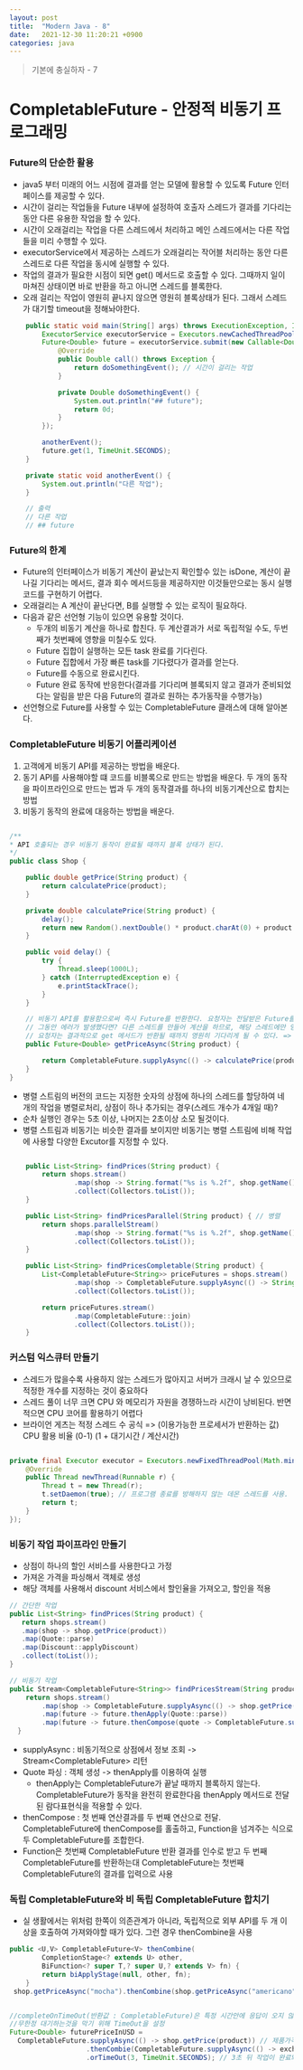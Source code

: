 ```yaml
---
layout: post
title:  "Modern Java - 8"
date:   2021-12-30 11:20:21 +0900
categories: java
---
```


> 기본에 충실하자 - 7

# CompletableFuture - 안정적 비동기 프로그래밍

### Future의 단순한 활용
- java5 부터 미래의 어느 시점에 결과를 얻는 모델에 활용할 수 있도록 Future 인터페이스를 제공할 수 있다.
- 시간이 걸리는 작업들을 Future 내부에 설정하여 호출자 스레드가 결과를 기다리는 동안 다른 유용한 작업을 할 수 있다.
- 시간이 오래걸리는 작업을 다른 스레드에서 처리하고 메인 스레드에서는 다른 작업들을 미리 수행할 수 있다.
- executorService에서 제공하는 스레드가 오래걸리는 작어블 처리하는 동안 다른 스레드로 다른 작업을 동시에 실행할 수 있다.
- 작업의 결과가 필요한 시점이 되면 get() 메서드로 호출할 수 있다. 그때까지 일이 마쳐진 상태이면 바로 반환을 하고 아니면 스레드를 블록한다.
- 오래 걸리는 작업이 영원히 끝나지 않으면 영원히 블록상태가 된다. 그래서 스레드가 대기할 timeout을 정해놔야한다.

```java
    public static void main(String[] args) throws ExecutionException, InterruptedException, TimeoutException {
        ExecutorService executorService = Executors.newCachedThreadPool();
        Future<Double> future = executorService.submit(new Callable<Double>() {
            @Override
            public Double call() throws Exception {
                return doSomethingEvent(); // 시간이 걸리는 작업
            }

            private Double doSomethingEvent() {
                System.out.println("## future");
                return 0d;
            }
        });

        anotherEvent();
        future.get(1, TimeUnit.SECONDS);
    }

    private static void anotherEvent() {
        System.out.println("다른 작업");
    }

    // 출력
    // 다른 작업
    // ## future
```

### Future의 한계
- Future의 인터페이스가 비동기 계산이 끝났는지 확인할수 있는 isDone, 계산이 끝나길 기다리는 메서드, 결과 회수 메서드등을 제공하지만 이것들만으로는 동시 실행 코드를 구현하기 어렵다.
- 오래걸리는 A 계산이 끝난다면, B를 실행할 수 있는 로직이 필요하다.
- 다음과 같은 선언형 기능이 있으면 유용할 것이다.
    - 두개의 비동기 계산을 하나로 합친다. 두 계산결과가 서로 독립적일 수도, 두번째가 첫번째에 영향을 미칠수도 있다.
    - Future 집합이 실행하는 모든 task 완료를 기다린다.
    - Future 집합에서 가장 빠른 task를 기다렸다가 결과를 얻는다.
    - Future를 수동으로 완료시킨다.
    - Future 완료 동작에 반응한다(결과를 기다리며 블록되지 않고 결과가 준비되었다는 알림을 받은 다음 Future의 결과로 원하는 추가동작을 수행가능)
- 선언형으로 Future를 사용할 수 있는 CompletableFuture 클래스에 대해 알아본다.

### CompletableFuture 비동기 어플리케이션
1. 고객에게 비동기 API를 제공하는 방법을 배운다.
2. 동기 API를 사용해야할 떄 코드를 비블록으로 만드는 방법을 배운다. 두 개의 동작을 파이프라인으로 만드는 법과 두 개의 동작결과를 하나의 비동기계산으로 합치는 방법
3. 비동기 동작의 완료에 대응하는 방법을 배운다.

```java

/**
* API 호출되는 경우 비동기 동작이 완료될 때까지 블록 상태가 된다.
*/ 
public class Shop {

    public double getPrice(String product) {
        return calculatePrice(product);
    }

    private double calculatePrice(String product) {
        delay();
        return new Random().nextDouble() * product.charAt(0) + product.charAt(1);
    }

    public void delay() {
        try {
            Thread.sleep(1000L);
        } catch (InterruptedException e) {
            e.printStackTrace();
        }
    }

    // 비동기 API를 활용함으로써 즉시 Future를 반환한다. 요청자는 전달받은 Future를 이용하여 적절한 시점에 결과를 얻을 수 있고, 그 동안 다른 작업이 가능하다.
    // 그동안 에러가 발생했다면? 다른 스레드를 만들어 계산을 하므로, 해당 스레드에만 영향을 주고 이후에 진행되는 다른 shop api를 가져오는 과정은 진행된다.
    // 요청자는 결과적으로 get 메서드가 반환될 때까지 영원히 기다리게 될 수 있다. => get 메서드를 오버라이딩하여 timeout을 설정한다.
    public Future<Double> getPriceAsync(String product) {

        return CompletableFuture.supplyAsync(() -> calculatePrice(product));
    }
}

```

- 병렬 스트림의 버전의 코드는 지정한 숫자의 상점에 하나의 스레드를 할당하여 네 개의 작업을 병렬로처리, 상점이 하나 추가되는 경우(스레드 개수가 4개일 때)?
- 순차 실행인 경우는 5초 이상, 나머지는 2초이상 소모 될것이다.
- 병렬 스트림과 비동기는 비슷한 결과를 보이지만 비동기는 병렬 스트림에 비해 작업에 사용할 다양한 Excutor를 지정할 수 있다.

```java

    public List<String> findPrices(String product) {
        return shops.stream()
                .map(shop -> String.format("%s is %.2f", shop.getName(), shop.getPrice(product)))
                .collect(Collectors.toList());
    }

    public List<String> findPricesParallel(String product) { // 병렬
        return shops.parallelStream()
                .map(shop -> String.format("%s is %.2f", shop.getName(), shop.getPrice(product)))
                .collect(Collectors.toList());
    }

    public List<String> findPricesCompletable(String product) {
        List<CompletableFuture<String>> priceFutures = shops.stream()
                .map(shop -> CompletableFuture.supplyAsync(() -> String.format("%s is %.2f", shop.getName(), shop.getPrice(product))))
                .collect(Collectors.toList());

        return priceFutures.stream()
                .map(CompletableFuture::join)
                .collect(Collectors.toList());
    }

```

### 커스텀 익스큐터 만들기
- 스레드가 많을수록 사용하지 않는 스레드가 많아지고 서버가 크래시 날 수 있으므로 적정한 개수를 지정하는 것이 중요하다
- 스레드 풀이 너무 크면 CPU 와 메모리가 자원을 경쟁하느라 시간이 낭비된다. 반면 적으면 CPU 코어를 활용하기 어렵다
- 브라이언 게츠는 적정 스레드 수 공식 => (이용가능한 프로세서가 반환하는 값) CPU 활용 비율 (0-1) (1 + 대기시간 / 계산시간)

```java

private final Executor executor = Executors.newFixedThreadPool(Math.min(shops.size(), 100), new ThreadFactory() {
    @Override
    public Thread newThread(Runnable r) {
        Thread t = new Thread(r);
        t.setDaemon(true); // 프로그램 종료를 방해하지 않는 데몬 스레드를 사용.
        return t;
    }
});
```

### 비동기 작업 파이프라인 만들기
- 상점이 하나의 할인 서비스를 사용한다고 가정
- 가져온 가격을 파싱해서 객체로 생성
- 해당 객체를 사용해서 discount 서비스에서 할인율을 가져오고, 할인을 적용

```java
// 간단한 작업
public List<String> findPrices(String product) {
   return shops.stream()
   .map(shop -> shop.getPrice(product))
   .map(Quote::parse)
   .map(Discount::applyDiscount)
   .collect(toList());
}

// 비동기 작업
public Stream<CompletableFuture<String>> findPricesStream(String product) {
    return shops.stream()
        .map(shop -> CompletableFuture.supplyAsync(() -> shop.getPrice(product), executor))
        .map(future -> future.thenApply(Quote::parse))
        .map(future -> future.thenCompose(quote -> CompletableFuture.supplyAsync(() -> Discount.applyDiscount(quote), executor)));
  }
```

- supplyAsync : 비동기적으로 상점에서 정보 조회 -> Stream<CompletableFuture<String>> 리턴
- Quote 파싱 : 객체 생성 -> thenApply를 이용하여 실행
    - thenApply는 CompletableFuture가 끝날 때까지 블록하지 않는다. CompletableFuture가 동작을 완전히 완료한다음 thenApply 메서드로 전달된 람다표현식을 적용할 수 있다.
- thenCompose : 첫 번째 연산결과를 두 번째 연산으로 전달. CompletableFuture에 thenCompose를 홀출하고, Function을 넘겨주는 식으로 두 CompletableFuture를 조합한다.
- Function은 첫번째 CompletableFuture 반환 결과를 인수로 받고 두 번째 CompletableFuture를  반환하는대 CompletableFuture는 첫번째 CompletableFuture의 결과를 입력으로 사용

### 독립 CompletableFuture와 비 독립 CompletableFuture 합치기
- 실 생활에서는 위처럼 한쪽이 의존관계가 아니라, 독립적으로 외부 API를 두 개 이상을 호출하여 가져와야할 때가 있다. 그런 경우 thenCombine을 사용

```java
public <U,V> CompletableFuture<V> thenCombine(
        CompletionStage<? extends U> other,
        BiFunction<? super T,? super U,? extends V> fn) {
        return biApplyStage(null, other, fn);
    }
 shop.getPriceAsync("mocha").thenCombine(shop.getPriceAsync("americano"), Integer::sum).join();


//completeOnTimeOut(반환값 : CompletableFuture)은 특정 시간안에 응답이 오지 않는 경우 기본 값을 전달할 수 있다.
//무한정 대기하는것을 막기 위해 TimeOut을 설정
Future<Double> futurePriceInUSD = 
  CompletableFuture.supplyAsync(() -> shop.getPrice(product)) // 제품가격을 요청하는 첫번째 테스크 생성.
                   .thenCombie(CompletableFuture.supplyAsync(() -> exchangeService.getRate(Money.EUR, Money.USD)), (price, rate) -> price * rate) // USD, EUR의 환율 정보를 요청하는 독립적인 두 번째 테스크 생성.
                   .orTimeOut(3, TimeUnit.SECONDS); // 3초 뒤 작업이 완료되지 않으면 TimeoutException을 발생시키도록 설정



```
